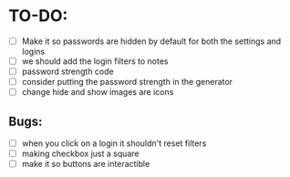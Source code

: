 # TO-DO:
- [ ] Make it so passwords are hidden by default for both the settings and logins
- [ ] we should add the login filters to notes
- [ ] password strength code
- [ ] consider putting the password strength in the generator
- [ ] change hide and show images are icons

## Bugs:
- [ ] when you click on a login it shouldn't reset filters
- [ ] making checkbox just a square
- [ ] make it so buttons are interactible
